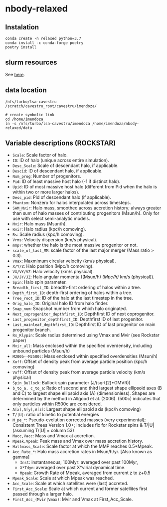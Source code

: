 # nbody-relaxed

## Instalation

```
conda create -n relaxed python=3.7
conda install -c conda-forge poetry 
poetry install
```

## slurm resources

See [here](https://paper.dropbox.com/doc/slurm--BItc4vwhUPkv~lWVk68u0R9sAg-BiRTZcyZDW0QJsPgr0bG6).

## data location

```
/nfs/turbo/lsa-cavestru
/scratch/cavestru_root/cavestru/imendoza/

# create symbolic link
cd /home/imendoza
ln -s /nfs/turbo/lsa-cavestru/imendoza /home/imendoza/nbody-relaxed/data
```

## Variable descriptions (ROCKSTAR)

- `Scale`: Scale factor of halo.
- `ID`: ID of halo (unique across entire simulation).
- `Desc_Scale`: Scale of descendant halo, if applicable.
- `Descid`: ID of descendant halo, if applicable.
- `Num_prog`: Number of progenitors.
- `Pid`: ID of least massive host halo (-1 if distinct halo).
- `Upid`: ID of most massive host halo (different from Pid when the halo is within two or more larger halos).
- `Desc_pid`: Pid of descendant halo (if applicable).
- `Phantom`: Nonzero for halos interpolated across timesteps.
- `SAM_Mvir`: Halo mass, smoothed across accretion history; always greater than sum of halo masses of contributing progenitors (Msun/h).  Only for use with select semi-analytic models.
- `Mvir`: Halo mass (Msun/h).
- `Rvir`: Halo radius (kpc/h comoving).
- `Rs`: Scale radius (kpc/h comoving).
- `Vrms`: Velocity dispersion (km/s physical).
- `mmp?`: whether the halo is the most massive progenitor or not.
- `scale_of_last_MM`: scale factor of the last major merger (Mass ratio > 0.3).
- `Vmax`: Maxmimum circular velocity (km/s physical).
- `X/Y/Z`: Halo position (Mpc/h comoving).
- `VX/VY/VZ`: Halo velocity (km/s physical).
- `JX/JY/JZ`: Halo angular momenta ((Msun/h) *(Mpc/h)* km/s (physical)).
- `Spin`: Halo spin parameter.
- `Breadth_first_ID`: breadth-first ordering of halos within a tree.
- `Depth_first_ID`: depth-first ordering of halos within a tree.
- `Tree_root_ID`: ID of the halo at the last timestep in the tree.
- `Orig_halo_ID`: Original halo ID from halo finder.
- `Snap_num`: Snapshot number from which halo originated.
- `Next_coprogenitor_depthfirst_ID`: Depthfirst ID of next coprogenitor.
- `Last_progenitor_depthfirst_ID`: Depthfirst ID of last progenitor.
- `Last_mainleaf_depthfirst_ID`: Depthfirst ID of last progenitor on main progenitor branch.
- `Rs_Klypin`: Scale radius determined using Vmax and Mvir (see Rockstar paper)
- `Mvir_all`: Mass enclosed within the specified overdensity, including unbound particles (Msun/h)
- `M200b--M2500c`: Mass enclosed within specified overdensities (Msun/h)
- `Xoff`: Offset of density peak from average particle position (kpc/h comoving)
- `Voff`: Offset of density peak from average particle velocity (km/s physical)
- `Spin_Bullock`: Bullock spin parameter (J/(sqrt(2)*GMVR))
- `b_to_a, c_to_a`: Ratio of second and third largest shape ellipsoid axes (B and C) to largest shape ellipsoid axis (A) (dimensionless). Shapes are determined by the method in Allgood et al. (2006). (500c) indicates that only particles within R500c are considered.
- `A[x],A[y],A[z]`: Largest shape ellipsoid axis (kpc/h comoving)
- `T/|U|`: ratio of kinetic to potential energies
- `M_pe_*`: Pseudo-evolution corrected masses (very experimental); Consistent Trees Version 1.0+; Includes fix for Rockstar spins & T/|U| (assuming T/|U| = column 53)
- `Macc,Vacc`: Mass and Vmax at accretion.
- `Mpeak,Vpeak`: Peak mass and Vmax over mass accretion history.
- `Halfmass_Scale`: Scale factor at which the MMP reaches 0.5*Mpeak.
- `Acc_Rate_*`: Halo mass accretion rates in Msun/h/yr. [Also known as gamma]
  - `Inst`: instantaneous; 100Myr: averaged over past 100Myr,
  - `X*Tdyn`: averaged over past X*virial dynamical time.
  - `Mpeak`: Growth Rate of Mpeak, averaged from current z to z+0.5
- `Mpeak_Scale`: Scale at which Mpeak was reached.
- `Acc_Scale`: Scale at which satellites were (last) accreted.
- `First_Acc_Scale`: Scale at which current and former satellites first passed through a larger halo.
- `First_Acc_(Mvir|Vmax)`: Mvir and Vmax at First_Acc_Scale.
